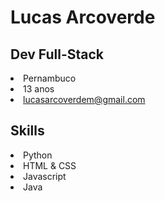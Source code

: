 <h1>Lucas Arcoverde</h1>

<h2>Dev Full-Stack</h2>

<nav>
  <ui>
    <li>Pernambuco</li>
    <li>13 anos</li>
    <li><a href="mailto:lucasarcoverdem@gmail.com">lucasarcoverdem@gmail.com<a></li>
  </ui>
</nav>

<h2>Skills</h2>

<nav>
  <ui>
    <li>Python</li>
    <li>HTML & CSS</li>
    <li>Javascript</li>
    <li>Java</li>
  </ui>
</nav>

